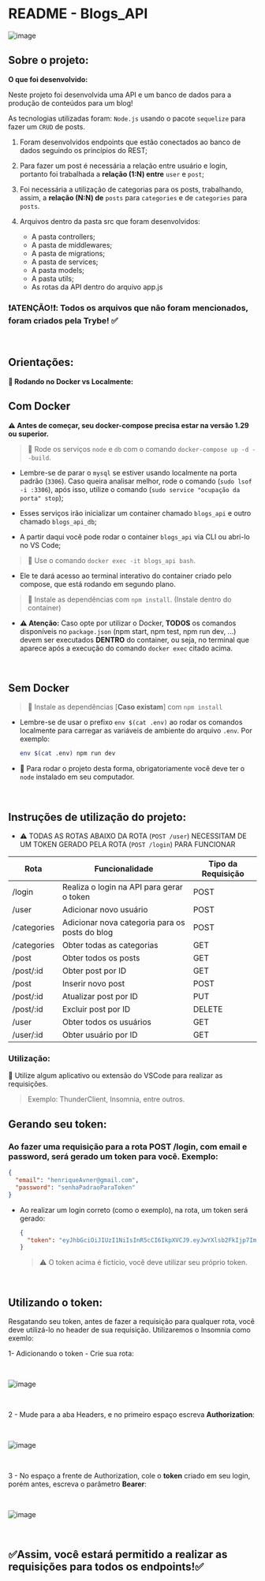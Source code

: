# README - Blogs_API
![image](https://github.com/henriqueAvner/blogs_api/assets/133919307/cce52096-d19e-48f3-9711-05ba40b2ecb4)


## Sobre o projeto:
  <summary><strong>O que foi desenvolvido:</strong></summary>

  Neste projeto foi desenvolvida uma API e um banco de dados para a produção de conteúdos para um blog! 

  As tecnologias utilizadas foram: `Node.js` usando o pacote `sequelize` para fazer um `CRUD` de posts.

  1. Foram desenvolvidos endpoints que estão conectados ao banco de dados seguindo os princípios do REST;

  2. Para fazer um post é necessária a relação entre usuário e login, portanto foi trabalhada a **relação (1:N) entre** `user` e `post`; 

  3. Foi necessária a utilização de categorias para os posts, trabalhando, assim, a **relação (N:N) de** `posts` para `categories` e de `categories` para `posts`.

  4. Arquivos dentro da pasta src que foram desenvolvidos: 
     - A pasta controllers;
     - A pasta de middlewares;
     - A pasta de migrations;
     - A pasta de services;
     - A pasta models;
     - A pasta utils;
     - As rotas da API dentro do arquivo app.js

### :heavy_exclamation_mark:ATENÇÃO!:heavy_exclamation_mark:: Todos os arquivos que não foram mencionados, foram criados pela Trybe! :white_check_mark:

<br />

## Orientações:


  <summary><strong>🐋 Rodando no Docker vs Localmente:</strong></summary>
  
  ##  Com Docker
 
  **:warning: Antes de começar, seu docker-compose precisa estar na versão 1.29 ou superior.**


  > :pushpin: Rode os serviços `node` e `db` com o comando `docker-compose up -d --build`.

  - Lembre-se de parar o `mysql` se estiver usando localmente na porta padrão (`3306`). Caso queira analisar melhor, rode o comando (`sudo lsof -i :3306`), após isso, utilize o comando (`sudo service "ocupação da porta" stop`);

  - Esses serviços irão inicializar um container chamado `blogs_api` e outro chamado `blogs_api_db`;

  - A partir daqui você pode rodar o container `blogs_api` via CLI ou abri-lo no VS Code;

  > :pushpin: Use o comando `docker exec -it blogs_api bash`.

  - Ele te dará acesso ao terminal interativo do container criado pelo compose, que está rodando em segundo plano.

  > :pushpin: Instale as dependências com `npm install`. (Instale dentro do container)
  
  - **:warning: Atenção:** Caso opte por utilizar o Docker, **TODOS** os comandos disponíveis no `package.json` (npm start, npm test, npm run dev, ...) devem ser executados **DENTRO** do container, ou seja, no terminal que aparece após a execução do comando `docker exec` citado acima. 

  <br />
  
  ##  Sem Docker

  > :pushpin: Instale as dependências [**Caso existam**] com `npm install`
  
  - Lembre-se de usar o prefixo `env $(cat .env)` ao rodar os comandos localmente para carregar as variáveis de ambiente do arquivo `.env`. Por exemplo:
  
    ```bash
    env $(cat .env) npm run dev
    ```
  
  - :pushpin: Para rodar o projeto desta forma, obrigatoriamente você deve ter o `node` instalado em seu computador.

  <br/>

  ## Instruções de utilização do projeto:
  - ⚠️ TODAS AS ROTAS ABAIXO DA ROTA (`POST /user`) NECESSITAM DE UM TOKEN GERADO PELA ROTA (`POST /login`) PARA FUNCIONAR

  | Rota                      | Funcionalidade                            | Tipo da Requisição |
|---------------------------|-------------------------------------------|--------------------|
| /login           | Realiza o login na API para gerar o token          | POST               |
| /user            | Adicionar novo usuário                             | POST               |
| /categories      | Adicionar nova categoria para os posts do blog     | POST               |
| /categories      | Obter todas as categorias                          | GET                |
| /post            | Obter todos os posts                               | GET                |
| /post/:id        | Obter post por ID                                  | GET                |
| /post            | Inserir novo post                                  | POST               |
| /post/:id        | Atualizar post por ID                              | PUT                |
| /post/:id        | Excluir post por ID                                | DELETE             |
| /user            | Obter todos os usuários                            | GET                |
| /user/:id        | Obter usuário por ID                               | GET                |

  ### Utilização:
  :pushpin: Utilize algum aplicativo ou extensão do VSCode para realizar as requisições. 
  </br>
  > Exemplo: ThunderClient, Insomnia, entre outros.
  ## Gerando seu token:
 ### Ao fazer uma requisição para a rota POST /login, com email e password, será gerado um token para você. Exemplo:


  ```json
  {
    "email": "henriqueAvner@gmail.com",
    "password": "senhaPadraoParaToken"
  }
  ```
 - Ao realizar um login correto (como o exemplo), na rota, um token será gerado:
   
    ```json
    {
      "token": "eyJhbGciOiJIUzI1NiIsInR5cCI6IkpXVCJ9.eyJwYXlsb2FkIjp7ImlkIjo1LCJkaXNwbGF5TmFtZSI6InVzdWFyaW8gZGUgdGVzdGUiLCJlbWFpbCI6InRlc3RlQGVtYWlsLmNvbSIsImltYWdlIjoibnVsbCJ9LCJpYXQiOjE2MjAyNDQxODcsImV4cCI6MTYyMDY3NjE4N30.Roc4byj6mYakYqd9LTCozU1hd9k_Vw5IWKGL4hcCVG8"
    }
    ```
    > :warning: O token acima é fictício, você deve utilizar seu próprio token.

<br />

  ## Utilizando o token:
  Resgatando seu token, antes de fazer a requisição para qualquer rota, você deve utilizá-lo no header de sua requisição. Utilizaremos o Insomnia como exemlo:

  1- Adicionando o token - Crie sua rota:
  
  <br />
  
  ![image](https://github.com/henriqueAvner/blogs_api/assets/133919307/a19b892c-a99c-472a-85f1-b5b64f54393c)

  <br />
  
  2 - Mude para a aba Headers, e no primeiro espaço escreva **Authorization**:
  
  <br />
  
  ![image](https://github.com/henriqueAvner/blogs_api/assets/133919307/cb77168a-0e6d-40b0-8990-3b41fae7a227)
  
  <br />
  
  3 - No espaço a frente de Authorization, cole o **token** criado em seu login, porém antes, escreva o parâmetro **Bearer**:
  
  </br>
  
  ![image](https://github.com/henriqueAvner/blogs_api/assets/133919307/6997babf-c3ec-4c2d-96d9-950596dd3b6e)
  
  <br />
  
  ## :white_check_mark:Assim, você estará permitido a realizar as requisições para todos os endpoints!:white_check_mark:

  







